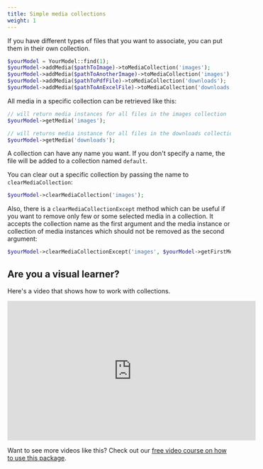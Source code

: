```yaml
---
title: Simple media collections
weight: 1
---
```


If you have different types of files that you want to associate, you can put them in their own collection.

```php
$yourModel = YourModel::find(1);
$yourModel->addMedia($pathToImage)->toMediaCollection('images');
$yourModel->addMedia($pathToAnotherImage)->toMediaCollection('images');
$yourModel->addMedia($pathToPdfFile)->toMediaCollection('downloads');
$yourModel->addMedia($pathToAnExcelFile)->toMediaCollection('downloads');
```

All media in a specific collection can be retrieved like this:

```php
// will return media instances for all files in the images collection
$yourModel->getMedia('images');

// will returns media instance for all files in the downloads collection
$yourModel->getMedia('downloads');
```

A collection can have any name you want. If you don't specify a name, the file will be added to a collection named `default`.

You can clear out a specific collection by passing the name to `clearMediaCollection`:

```php
$yourModel->clearMediaCollection('images');
```

Also, there is a `clearMediaCollectionExcept` method which can be useful if you want to remove only few or some selected media in a collection. It accepts the collection name as the first argument and the media instance or collection of media instances which should not be removed as the second argument:

```php
$yourModel->clearMediaCollectionExcept('images', $yourModel->getFirstMedia()); // This will remove all associated media in the 'images' collection except the first media
```

## Are you a visual learner?

Here's a video that shows how to work with collections.

<iframe width="560" height="315" src="https://www.youtube.com/embed/H23EGsik7xE" frameborder="0" allow="accelerometer; autoplay; clipboard-write; encrypted-media; gyroscope; picture-in-picture" allowfullscreen></iframe>

Want to see more videos like this? Check out our [free video course on how to use this package](https://spatie.be/videos/discovering-laravel-media-library).
